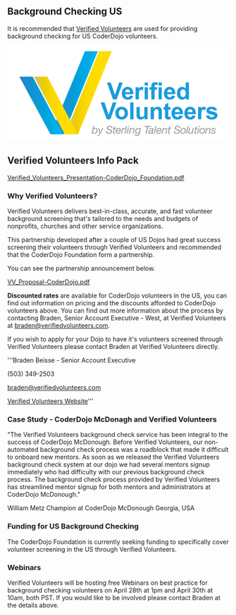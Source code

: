 ## Background Checking US

It is recommended that [Verified
Volunteers](http://www.verifiedvolunteers.com/) are used for providing
background checking for US CoderDojo volunteers.

![Verified\_volunteers\_logo.png](../files/Verified_volunteers_logo.png
"../files/Verified_volunteers_logo.png")

## Verified Volunteers Info Pack

[Verified_Volunteers_Presentation-CoderDojo_Foundation.pdf](../files/Verified_Volunteers_Presentation-CoderDojo_Foundation.pdf)

### Why Verified Volunteers?

Verified Volunteers delivers best-in-class, accurate, and fast volunteer
background screening that's tailored to the needs and budgets of
nonprofits, churches and other service organizations.

This partnership developed after a couple of US Dojos had great success
screening their volunteers through Verified Volunteers and recommended
that the CoderDojo Foundation form a partnership.

You can see the partnership announcement below.

[VV_Proposal-CoderDojo.pdf](../files/VV_Proposal-CoderDojo.pdf)

**Discounted rates** are available for CoderDojo volunteers in the US,
you can find out information on pricing and the discounts afforded to
CoderDojo volunteers above. You can find out more information about the
process by contacting Braden, Senior Account Executive - West, at
Verified Volunteers at braden@verifiedvolunteers.com.

If you wish to apply for your Dojo to have it's volunteers screened
through Verified Volunteers please contact Braden at Verified Volunteers
directly.

'''Braden Beisse - Senior Account Executive

(503) 349-2503

braden@verifiedvolunteers.com

[Verified Volunteers Website](http://www.verifiedvolunteers.com/)'''

### Case Study - CoderDojo McDonagh and Verified Volunteers

"The Verified Volunteers background check service has been integral to
the success of CoderDojo McDonough. Before Verified Volunteers, our
non-automated background check process was a roadblock that made it
difficult to onboard new mentors. As soon as we released the Verified
Volunteers background check system at our dojo we had several mentors
signup immediately who had difficulty with our previous background check
process. The background check process provided by Verified Volunteers
has streamlined mentor signup for both mentors and administrators at
CoderDojo McDonough."

William Metz Champion at CoderDojo McDonough Georgia, USA

### Funding for US Background Checking

The CoderDojo Foundation is currently seeking funding to specifically
cover volunteer screening in the US through Verified Volunteers.

### Webinars

Verified Volunteers will be hosting free Webinars on best practice for
background checking volunteers on April 28th at 1pm and April 30th at
10am, both PST. If you would like to be involved please contact Braden
at the details above.
